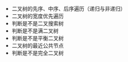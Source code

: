 
- 二叉树的先序、中序、后序遍历（递归与非递归）
- 二叉树的宽度优先遍历
- 判断是不是二叉搜索树
- 判断是不是满二叉树
- 判断是不是平衡二叉树
- 二叉树的最近公共节点
- 判断是不是完全二叉树